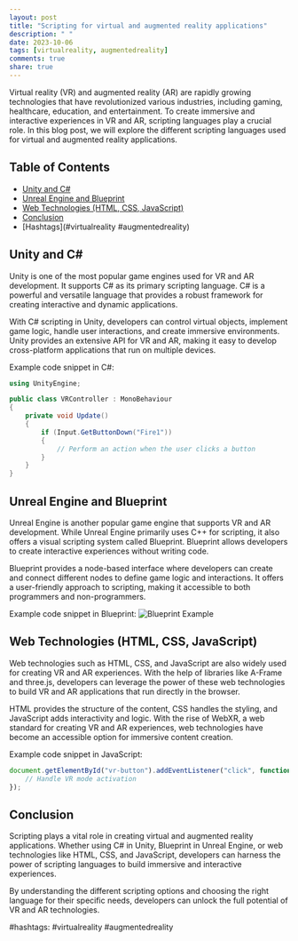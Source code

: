 ```yaml
---
layout: post
title: "Scripting for virtual and augmented reality applications"
description: " "
date: 2023-10-06
tags: [virtualreality, augmentedreality]
comments: true
share: true
---
```


Virtual reality (VR) and augmented reality (AR) are rapidly growing technologies that have revolutionized various industries, including gaming, healthcare, education, and entertainment. To create immersive and interactive experiences in VR and AR, scripting languages play a crucial role. In this blog post, we will explore the different scripting languages used for virtual and augmented reality applications.

## Table of Contents
- [Unity and C#](#unity-and-c)
- [Unreal Engine and Blueprint](#unreal-engine-and-blueprint)
- [Web Technologies (HTML, CSS, JavaScript)](#web-technologies-html-css-javascript)
- [Conclusion](#conclusion)
- [Hashtags](#virtualreality #augmentedreality)

## Unity and C#

Unity is one of the most popular game engines used for VR and AR development. It supports C# as its primary scripting language. C# is a powerful and versatile language that provides a robust framework for creating interactive and dynamic applications.

With C# scripting in Unity, developers can control virtual objects, implement game logic, handle user interactions, and create immersive environments. Unity provides an extensive API for VR and AR, making it easy to develop cross-platform applications that run on multiple devices.

Example code snippet in C#:
```csharp
using UnityEngine;

public class VRController : MonoBehaviour
{
    private void Update()
    {
        if (Input.GetButtonDown("Fire1"))
        {
            // Perform an action when the user clicks a button
        }
    }
}
```

## Unreal Engine and Blueprint

Unreal Engine is another popular game engine that supports VR and AR development. While Unreal Engine primarily uses C++ for scripting, it also offers a visual scripting system called Blueprint. Blueprint allows developers to create interactive experiences without writing code.

Blueprint provides a node-based interface where developers can create and connect different nodes to define game logic and interactions. It offers a user-friendly approach to scripting, making it accessible to both programmers and non-programmers.

Example code snippet in Blueprint:
![Blueprint Example](https://example.com/blueprint-example.png)

## Web Technologies (HTML, CSS, JavaScript)

Web technologies such as HTML, CSS, and JavaScript are also widely used for creating VR and AR experiences. With the help of libraries like A-Frame and three.js, developers can leverage the power of these web technologies to build VR and AR applications that run directly in the browser.

HTML provides the structure of the content, CSS handles the styling, and JavaScript adds interactivity and logic. With the rise of WebXR, a web standard for creating VR and AR experiences, web technologies have become an accessible option for immersive content creation.

Example code snippet in JavaScript:
```javascript
document.getElementById("vr-button").addEventListener("click", function() {
    // Handle VR mode activation
});
```

## Conclusion

Scripting plays a vital role in creating virtual and augmented reality applications. Whether using C# in Unity, Blueprint in Unreal Engine, or web technologies like HTML, CSS, and JavaScript, developers can harness the power of scripting languages to build immersive and interactive experiences.

By understanding the different scripting options and choosing the right language for their specific needs, developers can unlock the full potential of VR and AR technologies.

#hashtags: #virtualreality #augmentedreality